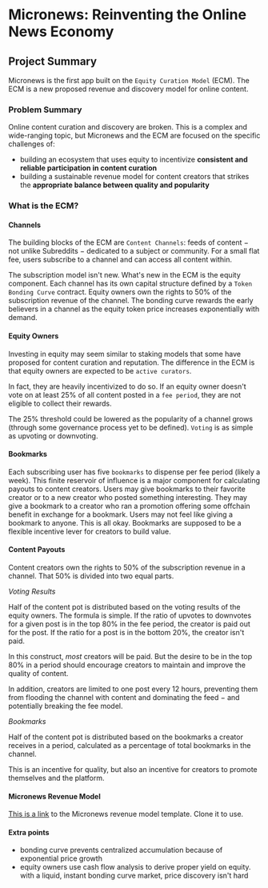 # **Micronews: Reinventing the Online News Economy**

## **Project Summary**
Micronews is the first app built on the `Equity Curation Model` (ECM). The ECM is a new proposed revenue and discovery model for online content.

### **Problem Summary**
Online content curation and discovery are broken. This is a complex and wide-ranging topic, but Micronews and the ECM are focused on the specific challenges of:
- building an ecosystem that uses equity to incentivize **consistent and reliable participation in content curation** 
- building a sustainable revenue model for content creators that strikes the **appropriate balance between quality and popularity**

### **What is the ECM?**

#### Channels
The building blocks of the ECM are `Content Channels`: feeds of content &#8722; not unlike Subreddits &#8722; dedicated to a subject or community. For a small flat fee, users subscribe to a channel and can access all content within.

The subscription model isn't new. What's new in the ECM is the equity component. Each channel has its own capital structure defined by a `Token Bonding Curve` contract. Equity owners own the rights to 50% of the subscription revenue of the channel. The  bonding curve rewards the early believers in a channel as the equity token price increases exponentially with demand.

#### Equity Owners
Investing in equity may seem similar to staking models that some have proposed for content curation and reputation. The difference in the ECM is that equity owners are expected to be `active curators`. 

In fact, they are heavily incentivized to do so. If an equity owner doesn't vote on at least 25% of all content posted in a `fee period`, they are not eligible to collect their rewards. 

The 25% threshold could be lowered as the popularity of a channel grows (through some governance process yet to be defined). `Voting` is as simple as upvoting or downvoting. 

#### Bookmarks
Each subscribing user has five `bookmarks` to dispense per fee period (likely a week). This finite reservoir of influence is a major component for calculating payouts to content creators. Users may give bookmarks to their favorite creator or to a new creator who posted something interesting. They may give a bookmark to a creator who ran a promotion offering some offchain benefit in exchange for a bookmark. Users may not feel like giving a bookmark to anyone. This is all okay. Bookmarks are supposed to be a flexible incentive lever for creators to build value.

#### Content Payouts
Content creators own the rights to 50% of the subscription revenue in a channel. That 50% is divided into two equal parts. 

*Voting Results* 

Half of the content pot is distributed based on the voting results of the equity owners. The formula is simple. If the ratio of upvotes to downvotes for a given post is in the top 80% in the fee period, the creator is paid out for the post. If the ratio for a post is in the bottom 20%, the creator isn't paid.

In this construct, *most* creators will be paid. But the desire to be in the top 80% in a period should encourage creators to maintain and improve the quality of content.

In addition, creators are limited to one post every 12 hours, preventing them from flooding the channel with content and dominating the feed &#8722; and potentially breaking the fee model.

*Bookmarks*

Half of the content pot is distributed based on the bookmarks a creator receives in a period, calculated as a percentage of total bookmarks in the channel.

This is an incentive for quality, but also an incentive for creators to promote themselves and the platform.

#### Micronews Revenue Model
[This is a link](https://docs.google.com/spreadsheets/d/12Wq5UG3ZnsHekSdW4isp9vCAHzdatdprX4ghfyTDsdc/edit?usp=sharing) to the Micronews revenue model template. Clone it to use.

#### Extra points
- bonding curve prevents centralized accumulation because of exponential price growth
- equity owners use cash flow analysis to derive proper yield on equity. with a liquid, instant bonding curve market, price discovery isn't hard